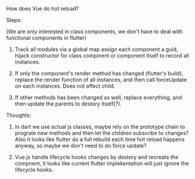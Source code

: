 How does Vue do hot reload?

Steps: 

(We are only interested in class components, we don't have to deal with functional components in flutter)

1. Track all modules via a global map assign each component a guid, hijack constructor for class compinent or component itself to record all instances.

2. If only the component's render method has changed (flutter's build), replace the render function of all instances, and then call forceUpdate on each instances. Does not affect child.

3. If other methods has been changed as well, replace everything, and then update the parents to destory itself(?).

Thoughts:

1. In dart we use actual js classes, maybe rely on the prototype chain to prograte new methods and then let the children subscribe to changes? Also it looks like flutter do a full rebuild each time hot reload happens anyway, so maybe we don't need to do force update?

2. Vue.js handle lifecycle hooks changes by destory and recreate the compnent, it looks like current flutter implekentation will just ignore the lifecycle hooks.


